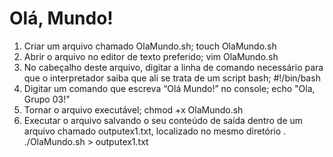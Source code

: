 # Olá, Mundo!

1. Criar um arquivo chamado OlaMundo.sh;
	touch OlaMundo.sh
2. Abrir o arquivo no editor de texto preferido;
	vim OlaMundo.sh
3. No cabeçalho deste arquivo, digitar a linha de comando necessário para que o interpretador saiba que ali se trata de um script bash;
	#!/bin/bash
4. Digitar um comando que escreva “Olá Mundo!” no console;
	echo "Ola, Grupo 03!"
5. Tornar o arquivo executável;
	chmod +x OlaMundo.sh
6. Executar o arquivo salvando o seu conteúdo de saída dentro de um arquivo chamado outputex1.txt, localizado no mesmo diretório .
	./OlaMundo.sh > outputex1.txt